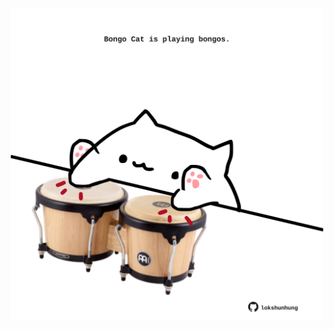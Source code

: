 <!-- built at 25/07/2023, 03:01:08 UTC -->
<p align="center">
  <img width="500" height="500" src="./ReadmeImage.svg">
</p>
